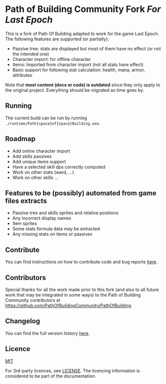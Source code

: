 # Path of Building Community Fork *For Last Epoch*

This is a fork of Path Of Building adapted to work for the game Last Epoch. The following features are supported (or partially):
* Passive tree: stats are displayed but most of them have no effect (or not the intended one)
* Character import: for offline character
* Items: Imported from character import (not all stats have effect)
* Basic support for following stat calculation: health, mana, armor, attributes

Note that **most content (docs or code) is outdated** since they only apply to the original project. Everything should be migrated as time goes by.

## Running
The current build can be run by running `./runtime/Path{space}of{space}Building.exe`. 

## Roadmap
* Add online character import
* Add skills passives
* Add unique items support
* Have a selected skill dps correctly computed
* Work on other stats (ward, ...)
* Work on other skills ...

## Features to be (possibly) automated from game files extracts
* Passive tree and skills sprites and relative positions
* Any incorrect display names
* Item sprites
* Some stats formula data may be extracted
* Any missing stats on items or passives

## Contribute
You can find instructions on how to contribute code and bug reports [here](CONTRIBUTING.md).

## Contributors
Special thanks for all the work made prior to this fork (and also to all future work that may be integrated in some ways) to the Path of Building Community contributors at https://github.com/PathOfBuildingCommunity/PathOfBuilding

## Changelog
You can find the full version history [here](CHANGELOG.md).

## Licence

[MIT](https://opensource.org/licenses/MIT)

For 3rd-party licences, see [LICENSE](LICENSE.md).
The licencing information is considered to be part of the documentation.
